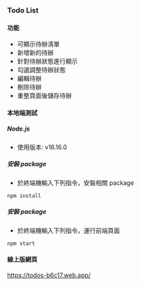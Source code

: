 ### Todo List

#### 功能

- 可顯示待辦淸單
- 新增新的待辦
- 針對待辦狀態進行顯示
- 勾選調整待辦狀態
- 編輯待辦
- 刪除待辦
- 重整頁面後儲存待辦

#### 本地端測試

##### Node.js

- 使用版本: v16.16.0

##### 安裝 package

- 於終端機輸入下列指令，安裝相關 package

```
npm install
```

##### 安裝 package

- 於終端機輸入下列指令，運行前端頁面

```
npm start
```

#### 線上版網頁

https://todos-b6c17.web.app/

